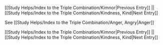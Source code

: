 [[Study Helps/Index to the Triple Combination/Kimnor|Previous Entry]]  ||  [[Study Helps/Index to the Triple Combination/Kindness, Kind|Next Entry]]

 See [[Study Helps/Index to the Triple Combination/Anger, Angry|Anger]]

[[Study Helps/Index to the Triple Combination/Kimnor|Previous Entry]]  ||  [[Study Helps/Index to the Triple Combination/Kindness, Kind|Next Entry]]